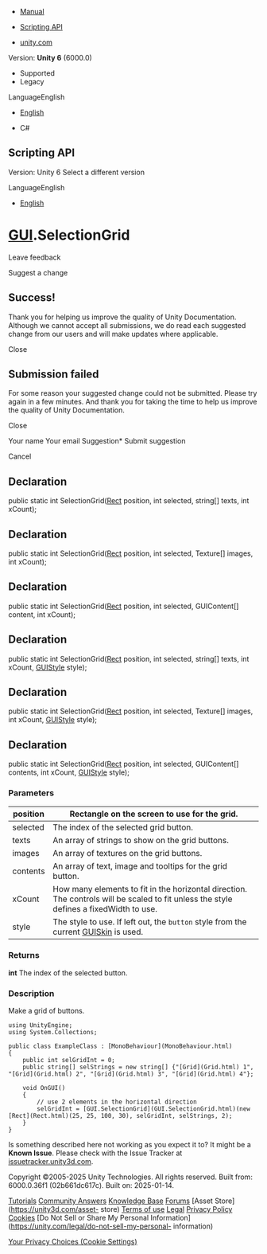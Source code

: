 [ ]()

  * [Manual](../Manual/index.html)
  * [Scripting API](../ScriptReference/index.html)

  * [unity.com](https://unity.com/)

Version: **Unity 6** (6000.0)

  * Supported
  * Legacy

LanguageEnglish

  * [English]()

  * C#

[ ](https://docs.unity3d.com)

## Scripting API

Version: Unity 6 Select a different version

LanguageEnglish

  * [English]()

#  [GUI](GUI.html).SelectionGrid

Leave feedback

Suggest a change

## Success!

Thank you for helping us improve the quality of Unity Documentation. Although
we cannot accept all submissions, we do read each suggested change from our
users and will make updates where applicable.

Close

## Submission failed

For some reason your suggested change could not be submitted. Please <a>try
again</a> in a few minutes. And thank you for taking the time to help us
improve the quality of Unity Documentation.

Close

Your name Your email Suggestion* Submit suggestion

Cancel

[ ]()

## Declaration

public static int SelectionGrid([Rect](Rect.html) position, int selected,
string[] texts, int xCount);

## Declaration

public static int SelectionGrid([Rect](Rect.html) position, int selected,
Texture[] images, int xCount);

## Declaration

public static int SelectionGrid([Rect](Rect.html) position, int selected,
GUIContent[] content, int xCount);

## Declaration

public static int SelectionGrid([Rect](Rect.html) position, int selected,
string[] texts, int xCount, [GUIStyle](GUIStyle.html) style);

## Declaration

public static int SelectionGrid([Rect](Rect.html) position, int selected,
Texture[] images, int xCount, [GUIStyle](GUIStyle.html) style);

## Declaration

public static int SelectionGrid([Rect](Rect.html) position, int selected,
GUIContent[] contents, int xCount, [GUIStyle](GUIStyle.html) style);

### Parameters

position | Rectangle on the screen to use for the grid.  
---|---  
selected | The index of the selected grid button.  
texts | An array of strings to show on the grid buttons.  
images | An array of textures on the grid buttons.  
contents | An array of text, image and tooltips for the grid button.  
xCount | How many elements to fit in the horizontal direction. The controls will be scaled to fit unless the style defines a fixedWidth to use.  
style | The style to use. If left out, the `button` style from the current [GUISkin](GUISkin.html) is used.  
  
### Returns

**int** The index of the selected button.

### Description

Make a grid of buttons.

    
    
    using UnityEngine;
    using System.Collections;  
      
    public class ExampleClass : [MonoBehaviour](MonoBehaviour.html)
    {
        public int selGridInt = 0;
        public string[] selStrings = new string[] {"[Grid](Grid.html) 1", "[Grid](Grid.html) 2", "[Grid](Grid.html) 3", "[Grid](Grid.html) 4"};  
      
        void OnGUI()
        {
            // use 2 elements in the horizontal direction
            selGridInt = [GUI.SelectionGrid](GUI.SelectionGrid.html)(new [Rect](Rect.html)(25, 25, 100, 30), selGridInt, selStrings, 2);
        }
    }
    

Is something described here not working as you expect it to? It might be a
**Known Issue**. Please check with the Issue Tracker at
[issuetracker.unity3d.com](https://issuetracker.unity3d.com).

Copyright ©2005-2025 Unity Technologies. All rights reserved. Built from:
6000.0.36f1 (02b661dc617c). Built on: 2025-01-14.

[Tutorials](https://unity3d.com/learn) [Community
Answers](https://answers.unity3d.com) [Knowledge
Base](https://support.unity3d.com/hc/en-us)
[Forums](https://forum.unity3d.com) [Asset Store](https://unity3d.com/asset-
store) [Terms of use](https://docs.unity3d.com/Manual/TermsOfUse.html)
[Legal](https://unity.com/legal) [Privacy
Policy](https://unity.com/legal/privacy-policy)
[Cookies](https://unity.com/legal/cookie-policy) [Do Not Sell or Share My
Personal Information](https://unity.com/legal/do-not-sell-my-personal-
information)

[Your Privacy Choices (Cookie Settings)](javascript:void\(0\);)


